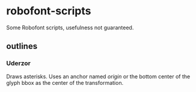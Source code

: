 # robofont-scripts
Some Robofont scripts, usefulness not guaranteed.

## outlines
### Uderzor
Draws asterisks.
Uses an anchor named _origin_ or the bottom center of the glyph bbox as the center of the transformation.
